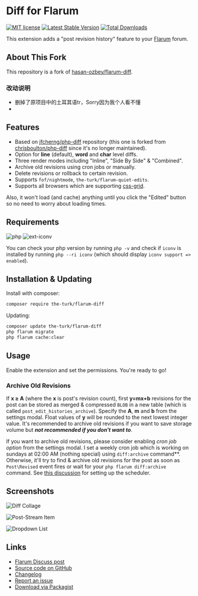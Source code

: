 # Diff for Flarum

[![MIT license](https://img.shields.io/badge/license-MIT-blue.svg)](https://github.com/the-turk/flarum-diff/blob/master/LICENSE) [![Latest Stable Version](https://img.shields.io/packagist/v/the-turk/flarum-diff.svg)](https://packagist.org/packages/the-turk/flarum-diff) [![Total Downloads](https://img.shields.io/packagist/dt/the-turk/flarum-diff.svg)](https://packagist.org/packages/the-turk/flarum-diff)

This extension adds a "post revision history" feature to your [Flarum](https://github.com/flarum) forum.

## About This Fork

This repository is a fork of [hasan-ozbey/flarum-diff](https://github.com/hasan-ozbey/flarum-diff).

### 改动说明

- 删掉了原项目中的土耳其语tr，Sorry因为我个人看不懂
- 

## Features

- Based on [jfcherng/php-diff](https://github.com/jfcherng/php-diff) repository (this one is forked from [chrisboulton/php-diff](https://github.com/chrisboulton/php-diff) since it's no longer maintained).
- Option for **line** (default), **word** and **char** level diffs.
- Three render modes including "Inline", "Side By Side" & "Combined".
- Archive old revisions using cron jobs or manually.
- Delete revisions or rollback to certain revision.
- Supports `fof/nightmode`, `the-turk/flarum-quiet-edits`.
- Supports all browsers which are supporting [css-grid](https://caniuse.com/#feat=css-grid).

Also, it won't load (and cache) anything until you click the "Edited" button so no need to worry about loading times.

## Requirements

![php](https://img.shields.io/badge/php-%E2%89%A57.4.0-blue?style=flat-square) ![ext-iconv](https://img.shields.io/badge/ext-iconv-brightgreen?style=flat-square)

You can check your php version by running `php -v` and check if `iconv` is installed by running `php --ri iconv` (which should display `iconv support => enabled`).

## Installation & Updating

Install with composer:

```bash
composer require the-turk/flarum-diff
```

Updating:

```bash
composer update the-turk/flarum-diff
php flarum migrate
php flarum cache:clear
```

## Usage

Enable the extension and set the permissions. You're ready to go!

### Archive Old Revisions

If **x ≥ A** (where the **x** is post's revision count), first **y=mx+b** revisions for the post can be stored as merged & compressed `BLOB` in a new table (which is called `post_edit_histories_archive`). Specify the **A**, **m** and **b** from the settings modal. Float values of **y** will be rounded to the next lowest integer value. It's recommended to archive old revisions if you want to save storage volume but **_not recommended if you don't want to_**.

If you want to archive old revisions, please consider enabling _cron job option_ from the settings modal. I set a weekly cron job which is working on sundays at 02:00 AM (nothing special) using `diff:archive` command**. Otherwise, it'll try to find & archive old revisions for the post as soon as `Post\Revised` event fires or wait for your `php flarum diff:archive` command. See [this discussion](https://discuss.flarum.org/d/24118-setup-the-flarum-scheduler-using-cron) for setting up the scheduler.

## Screenshots

![Diff Collage](https://i.ibb.co/FJywHKn/rsz-diff-collage.png)

![Post-Stream Item](https://i.ibb.co/4m21pnM/post-Stream-Item.png)

![Dropdown List](https://i.ibb.co/PTTcWCw/dropdown-List.png)

## Links

- [Flarum Discuss post](https://discuss.flarum.org/d/22779-diff-for-flarum)
- [Source code on GitHub](https://github.com/the-turk/flarum-diff)
- [Changelog](https://github.com/the-turk/blob/master/CHANGELOG.md)
- [Report an issue](https://github.com/the-turk/flarum-diff/issues)
- [Download via Packagist](https://packagist.org/packages/the-turk/flarum-diff)
